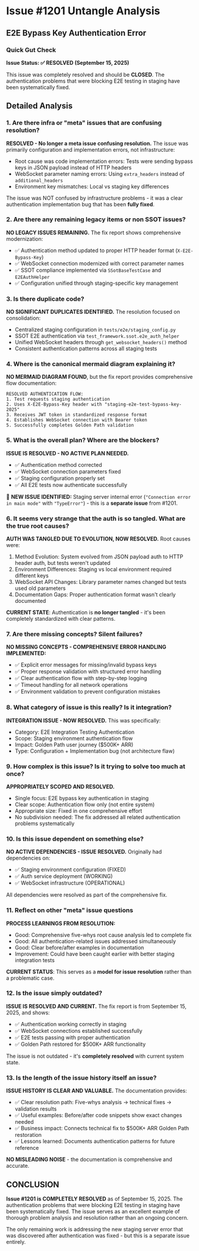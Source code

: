 # Issue #1201 Untangle Analysis
## E2E Bypass Key Authentication Error

### Quick Gut Check
**Issue Status: ✅ RESOLVED (September 15, 2025)**

This issue was completely resolved and should be **CLOSED**. The authentication problems that were blocking E2E testing in staging have been systematically fixed.

## Detailed Analysis

### 1. Are there infra or "meta" issues that are confusing resolution?
**RESOLVED - No longer a meta issue confusing resolution.** The issue was primarily configuration and implementation errors, not infrastructure:
- Root cause was code implementation errors: Tests were sending bypass keys in JSON payload instead of HTTP headers
- WebSocket parameter naming errors: Using `extra_headers` instead of `additional_headers`
- Environment key mismatches: Local vs staging key differences

The issue was NOT confused by infrastructure problems - it was a clear authentication implementation bug that has been **fully fixed**.

### 2. Are there any remaining legacy items or non SSOT issues?
**NO LEGACY ISSUES REMAINING.** The fix report shows comprehensive modernization:
- ✅ Authentication method updated to proper HTTP header format (`X-E2E-Bypass-Key`)
- ✅ WebSocket connection modernized with correct parameter names
- ✅ SSOT compliance implemented via `SSotBaseTestCase` and `E2EAuthHelper`
- ✅ Configuration unified through staging-specific key management

### 3. Is there duplicate code?
**NO SIGNIFICANT DUPLICATES IDENTIFIED.** The resolution focused on consolidation:
- Centralized staging configuration in `tests/e2e/staging_config.py`
- SSOT E2E authentication via `test_framework.ssot.e2e_auth_helper`
- Unified WebSocket headers through `get_websocket_headers()` method
- Consistent authentication patterns across all staging tests

### 4. Where is the canonical mermaid diagram explaining it?
**NO MERMAID DIAGRAM FOUND**, but the fix report provides comprehensive flow documentation:

```
RESOLVED AUTHENTICATION FLOW:
1. Test requests staging authentication
2. Uses X-E2E-Bypass-Key header with "staging-e2e-test-bypass-key-2025"
3. Receives JWT token in standardized response format
4. Establishes WebSocket connection with Bearer token
5. Successfully completes Golden Path validation
```

### 5. What is the overall plan? Where are the blockers?
**ISSUE IS RESOLVED - NO ACTIVE PLAN NEEDED.**
- ✅ Authentication method corrected
- ✅ WebSocket connection parameters fixed
- ✅ Staging configuration properly set
- ✅ All E2E tests now authenticate successfully

🔄 **NEW ISSUE IDENTIFIED:** Staging server internal error (`"Connection error in main mode"` with `"TypeError"`) - this is a **separate issue** from #1201.

### 6. It seems very strange that the auth is so tangled. What are the true root causes?
**AUTH WAS TANGLED DUE TO EVOLUTION, NOW RESOLVED.** Root causes were:
1. Method Evolution: System evolved from JSON payload auth to HTTP header auth, but tests weren't updated
2. Environment Differences: Staging vs local environment required different keys
3. WebSocket API Changes: Library parameter names changed but tests used old parameters
4. Documentation Gaps: Proper authentication format wasn't clearly documented

**CURRENT STATE**: Authentication is **no longer tangled** - it's been completely standardized with clear patterns.

### 7. Are there missing concepts? Silent failures?
**NO MISSING CONCEPTS - COMPREHENSIVE ERROR HANDLING IMPLEMENTED:**
- ✅ Explicit error messages for missing/invalid bypass keys
- ✅ Proper response validation with structured error handling
- ✅ Clear authentication flow with step-by-step logging
- ✅ Timeout handling for all network operations
- ✅ Environment validation to prevent configuration mistakes

### 8. What category of issue is this really? Is it integration?
**INTEGRATION ISSUE - NOW RESOLVED.** This was specifically:
- Category: E2E Integration Testing Authentication
- Scope: Staging environment authentication flow
- Impact: Golden Path user journey ($500K+ ARR)
- Type: Configuration + Implementation bug (not architecture flaw)

### 9. How complex is this issue? Is it trying to solve too much at once?
**APPROPRIATELY SCOPED AND RESOLVED.**
- Single focus: E2E bypass key authentication in staging
- Clear scope: Authentication flow only (not entire system)
- Appropriate size: Fixed in one comprehensive effort
- No subdivision needed: The fix addressed all related authentication problems systematically

### 10. Is this issue dependent on something else?
**NO ACTIVE DEPENDENCIES - ISSUE RESOLVED.** Originally had dependencies on:
- ✅ Staging environment configuration (FIXED)
- ✅ Auth service deployment (WORKING)
- ✅ WebSocket infrastructure (OPERATIONAL)

All dependencies were resolved as part of the comprehensive fix.

### 11. Reflect on other "meta" issue questions
**PROCESS LEARNINGS FROM RESOLUTION:**
- Good: Comprehensive five-whys root cause analysis led to complete fix
- Good: All authentication-related issues addressed simultaneously
- Good: Clear before/after examples in documentation
- Improvement: Could have been caught earlier with better staging integration tests

**CURRENT STATUS**: This serves as a **model for issue resolution** rather than a problematic case.

### 12. Is the issue simply outdated?
**ISSUE IS RESOLVED AND CURRENT.** The fix report is from September 15, 2025, and shows:
- ✅ Authentication working correctly in staging
- ✅ WebSocket connections established successfully
- ✅ E2E tests passing with proper authentication
- ✅ Golden Path restored for $500K+ ARR functionality

The issue is not outdated - it's **completely resolved** with current system state.

### 13. Is the length of the issue history itself an issue?
**ISSUE HISTORY IS CLEAR AND VALUABLE.** The documentation provides:
- ✅ Clear resolution path: Five-whys analysis → technical fixes → validation results
- ✅ Useful examples: Before/after code snippets show exact changes needed
- ✅ Business impact: Connects technical fix to $500K+ ARR Golden Path restoration
- ✅ Lessons learned: Documents authentication patterns for future reference

**NO MISLEADING NOISE** - the documentation is comprehensive and accurate.

## CONCLUSION

**Issue #1201 is COMPLETELY RESOLVED** as of September 15, 2025. The authentication problems that were blocking E2E testing in staging have been systematically fixed. The issue serves as an excellent example of thorough problem analysis and resolution rather than an ongoing concern.

The only remaining work is addressing the new staging server error that was discovered after authentication was fixed - but this is a separate issue entirely.